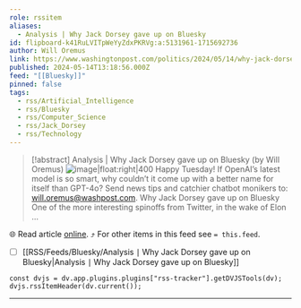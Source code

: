 ```yaml
---
role: rssitem
aliases:
  - Analysis | Why Jack Dorsey gave up on Bluesky
id: flipboard-k41RuLVITpWeYyZdxPKRVg:a:5131961-1715692736
author: Will Oremus
link: https://www.washingtonpost.com/politics/2024/05/14/why-jack-dorsey-gave-up-bluesky/
published: 2024-05-14T13:18:56.000Z
feed: "[[Bluesky]]"
pinned: false
tags:
  - rss/Artificial_Intelligence
  - rss/Bluesky
  - rss/Computer_Science
  - rss/Jack_Dorsey
  - rss/Technology
---
```


> [!abstract] Analysis | Why Jack Dorsey gave up on Bluesky (by Will Oremus)
> ![image|float:right|400](https://ic-cdn.flipboard.com/washingtonpost.com/4dab25eb545f2ed428c4cbcdb7414a382cdf66d0/_xlarge.jpeg) Happy Tuesday! If OpenAI’s latest model is so smart, why couldn’t it come up with a better name for itself than GPT-4o? Send news tips and catchier chatbot monikers to: will.oremus@washpost.com. Why Jack Dorsey gave up on Bluesky One of the more interesting spinoffs from Twitter, in the wake of Elon …

🌐 Read article [online](https://www.washingtonpost.com/politics/2024/05/14/why-jack-dorsey-gave-up-bluesky/). ⤴ For other items in this feed see `= this.feed`.

- [ ] [[RSS/Feeds/Bluesky/Analysis ∣ Why Jack Dorsey gave up on Bluesky|Analysis ∣ Why Jack Dorsey gave up on Bluesky]]

~~~dataviewjs
const dvjs = dv.app.plugins.plugins["rss-tracker"].getDVJSTools(dv);
dvjs.rssItemHeader(dv.current());
~~~

- - -

